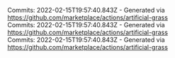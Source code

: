 Commits: 2022-02-15T19:57:40.843Z - Generated via https://github.com/marketplace/actions/artificial-grass
<br>
Commits: 2022-02-15T19:57:40.843Z - Generated via https://github.com/marketplace/actions/artificial-grass
<br>
Commits: 2022-02-15T19:57:40.843Z - Generated via https://github.com/marketplace/actions/artificial-grass
<br>
